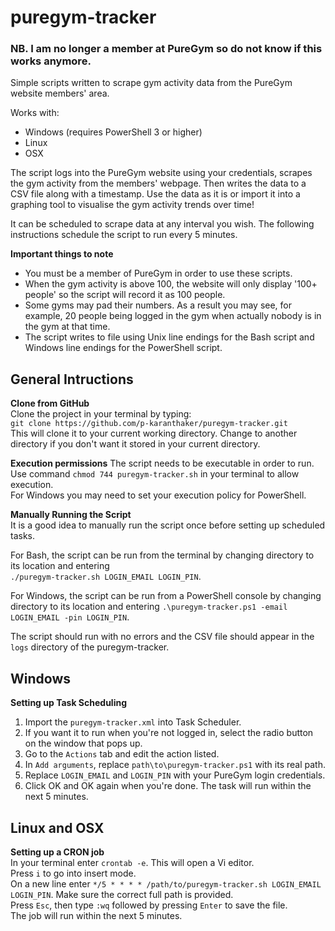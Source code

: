 # puregym-tracker
### NB. I am no longer a member at PureGym so do not know if this works anymore.
Simple scripts written to scrape gym activity data from the PureGym website members' area.

Works with:  
* Windows (requires PowerShell 3 or higher)
* Linux
* OSX

The script logs into the PureGym website using your credentials, scrapes the gym activity from the members' webpage. Then writes the data to a CSV file along with a timestamp. Use the data as it is or import it into a graphing tool to visualise the gym activity trends over time!

It can be scheduled to scrape data at any interval you wish. The following instructions schedule the script to run every 5 minutes.

__Important things to note__  
* You must be a member of PureGym in order to use these scripts.
* When the gym activity is above 100, the website will only display '100+ people' so the script will record it as 100 people.
* Some gyms may pad their numbers. As a result you may see, for example, 20 people being logged in the gym when actually nobody is in the gym at that time.
* The script writes to file using Unix line endings for the Bash script and Windows line endings for the PowerShell script.

## General Intructions  
__Clone from GitHub__  
Clone the project in your terminal by typing:  
`git clone https://github.com/p-karanthaker/puregym-tracker.git`  
This will clone it to your current working directory. Change to another directory if you don't want it stored in your current directory.

__Execution permissions__ 
The script needs to be executable in order to run.  
Use command `chmod 744 puregym-tracker.sh` in your terminal to allow execution.  
For Windows you may need to set your execution policy for PowerShell.

__Manually Running the Script__  
It is a good idea to manually run the script once before setting up scheduled tasks.  

For Bash, the script can be run from the terminal by changing directory to its location and entering  
`./puregym-tracker.sh LOGIN_EMAIL LOGIN_PIN`.  

For Windows, the script can be run from a PowerShell console by changing directory to its location and entering
`.\puregym-tracker.ps1 -email LOGIN_EMAIL -pin LOGIN_PIN`.

The script should run with no errors and the CSV file should appear in the `logs` directory of the puregym-tracker.  

## Windows  
__Setting up Task Scheduling__  
1. Import the `puregym-tracker.xml` into Task Scheduler.  
  1. If you want it to run when you're not logged in, select the radio button on the window that pops up.  
  1. Go to the `Actions` tab and edit the action listed.
  1. In `Add arguments`, replace `path\to\puregym-tracker.ps1` with its real path.  
  1. Replace `LOGIN_EMAIL` and `LOGIN_PIN` with your PureGym login credentials.  
  1. Click OK and OK again when you're done. The task will run within the next 5 minutes.  

## Linux and OSX  
__Setting up a CRON job__  
In your terminal enter `crontab -e`. This will open a Vi editor.  
Press `i` to go into insert mode.  
On a new line enter `*/5 * * * * /path/to/puregym-tracker.sh LOGIN_EMAIL LOGIN_PIN`. Make sure the correct full path is provided.  
Press `Esc`, then type `:wq` followed by pressing `Enter` to save the file.  
The job will run within the next 5 minutes.
